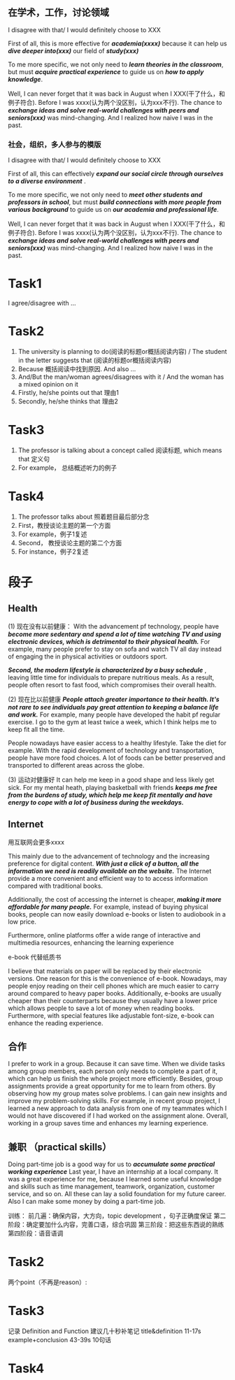 ## 在学术，工作，讨论领域
I disagree with that/  I would definitely choose to XXX

First of all, this  is more effective for ***academia(xxxx)*** because it can help us ***dive deeper into(xxx)*** our field of ***study(xxx)***

To me more specific, we not only need to ***learn theories in the classroom***, but must ***acquire practical experience*** to guide us on ***how to apply knowledge***.

Well, I can never forget that it was back in August when I XXX(干了什么，和例子符合). Before I was xxxx(认为两个没区别，认为xxx不行). The chance to ***exchange ideas and solve real-world challenges with peers and seniors(xxx)*** was mind-changing. And I realized how naive I was in the past.

### 社会，组织，多人参与的模版
I disagree with that/  I would definitely choose to XXX

First of all, this can effectively ***expand our social circle through ourselves to a diverse environment*** .  

To me more specific, we not only need to ***meet other students and professors in school***, but must ***build connections  with more people from various background*** to guide us on ***our academia and professional life***.

Well, I can never forget that it was back in August when I XXX(干了什么，和例子符合). Before I was xxxx(认为两个没区别，认为xxx不行). The chance to ***exchange ideas and solve real-world challenges with peers and seniors(xxx)*** was mind-changing. And I realized how naive I was in the past.

# Task1
I agree/disagree with ...
# Task2
1. The university is planning to do(阅读的标题or概括阅读内容) / The student in the letter suggests that (阅读的标题or概括阅读内容)
2. Because 概括阅读中找到原因. And also ...
3. And/But the man/woman agrees/disagrees with it / And the woman has a mixed opinion on it
4. Firstly, he/she points out that 理由1
5. Secondly, he/she thinks that 理由2
# Task3
1. The professor is talking about a concept called 阅读标题, which means that 定义句
2. For example， 总结概述听力的例子
# Task4
1. The professor talks about 照着题目最后部分念
2. First，教授谈论主题的第一个方面
3. For example，例子1复述
4. Second， 教授谈论主题的第二个方面
5. For instance，例子2复述
# 段子

## Health
(1) 现在没有以前健康：
With the advancement pf technology, people have ***become more sedentary and spend a lot of time watching TV and using electronic devices, which is detrimental to their physical health.*** For example, many people prefer to stay on sofa and watch TV all day instead of engaging the in physical activities or outdoors sport. 

***Second, the modern lifestyle is characterized by a busy schedule*** , leaving little time for individuals to prepare nutritious meals. As a result, people often resort to fast food, which compromises their overall health.

(2) 现在比以前健康
***People attach greater importance to their health. It's not rare to see individuals pay great attention to keeping a balance life and work.*** For example, many people have developed the habit pf regular exercise. I go to the gym at least twice a week, which I think helps me to keep fit all the time.

People nowadays have easier access to a healthy lifestyle. Take the diet for example. With the rapid development of technology and transportation, people have more food choices. A lot of foods can be better preserved and transported to different areas across the globe.

(3) 运动对健康好
It can help me keep in a good shape and less likely get sick. For my mental heath, playing basketball with friends ***keeps me free from the burdens of study, which help me keep fit mentally and have energy to cope with a lot of business during the weekdays.***

## Internet
用互联网会更多xxxx

This mainly due to the advancement of technology and the increasing preference for digital content.  ***With just a click of a button, all the information we need is readily available on the website.*** The Internet provide a more convenient and efficient way to to access information compared with traditional books. 

Additionally, the cost of accessing the internet is cheaper, ***making it more affordable for many people.***  For example, instead of buying physical books, people can now easily download e-books or listen to audiobook in a low price.

Furthermore, online platforms offer a wide range of interactive and multimedia resources, enhancing the learning experience

e-book 代替纸质书

I believe that materials on paper will be replaced by their electronic versions. One reason for this is the convenience of e-book. Nowadays, may people enjoy reading on their cell phones which are much easier to carry around compared to heavy paper books. Additionally, e-books are usually cheaper than their counterparts because they usually have a lower price which allows people to save a lot of money when reading books. Furthermore, with special features like adjustable font-size, e-book can enhance the reading experience.
## 合作 
I prefer to work in a group. Because it can save time. When we divide tasks among group members, each person only needs to complete a part of it, which can help us finish the whole project more efficiently. 
Besides, group assignments provide a great opportunity for me to learn from others. By observing how my group mates solve problems. I can gain new insights and improve my problem-solving skills. For example, in recent group project, I learned a new approach to data analysis from one of my teammates which I would not have discovered if I had worked on the assignment alone. Overall, working in a group saves time and enhances my learning experience.
## 兼职 （practical skills）
Doing part-time job is a good way for us to ***accumulate some practical working experience*** Last year, I have an internship at a local company. It was a great experience for me, because I learned some useful knowledge and skills such as time management, teamwork, organization, customer service, and so on. All these can lay a solid foundation for my future career. Also I can make some money by doing a part-time job.



训练：
前几遍：确保内容，大方向，topic development ，句子正确度保证
第二阶段：确定要加什么内容，完善口语，综合巩固
第三阶段：把这些东西说的熟练
第四阶段：语音语调
# Task2
两个point（不再是reason）:
# Task3 
记录 Definition and Function
建议几十秒补笔记
title&definition  11-17s
example+conclusion 43-39s 10句话
# Task4

